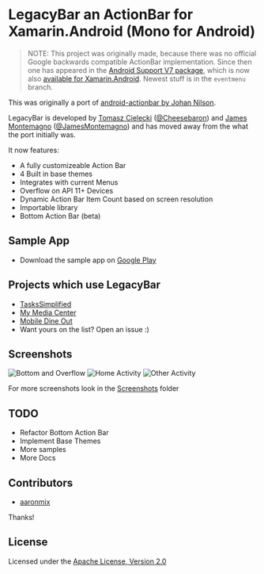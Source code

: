 LegacyBar an ActionBar for Xamarin.Android (Mono for Android)
===================

> NOTE: This project was originally made, because there was no official Google backwards compatible ActionBar implementation. Since then one has appeared in the [Android Support V7 package](http://developer.android.com/tools/support-library/features.html#v7), which is now also [available for Xamarin.Android](http://components.xamarin.com/view/xamandroidsupportv7appcompat).
> Newest stuff is in the `eventmenu` branch.


This was originally a port of [android-actionbar by Johan Nilson](https://github.com/johannilsson/android-actionbar). 

LegacyBar is developed by [Tomasz Cielecki](https://github.com/Cheesebaron) ([@Cheesebaron](http://www.twitter.com/Cheesebaron)) and [James Montemagno](https://github.com/JamesMontemagno) ([@JamesMontemagno](http://www.twitter.com/jamesmontemagno)) and has moved away from the what the port initially was.

It now features:
* A fully customizeable Action Bar
* 4 Built in base themes
* Integrates with current Menus
* Overflow on API 11+ Devices
* Dynamic Action Bar Item Count based on screen resolution
* Importable library
* Bottom Action Bar (beta)

## Sample App
* Download the sample app on [Google Play](https://play.google.com/store/apps/details?id=legacybar.sample)

## Projects which use LegacyBar
* [TasksSimplified](https://github.com/jamesmontemagno/TasksSimplified)
* [My Media Center](https://play.google.com/store/apps/details?id=com.ceton.companion)
* [Mobile Dine Out](https://play.google.com/store/apps/details?id=MenuFinderAN.MenuFinderAN)
* Want yours on the list? Open an issue :)

## Screenshots
![Bottom and Overflow](https://raw.github.com/Cheesebaron/LegacyBar/master/Screenshots/BottomAction_Overflow.png)
![Home Activity](https://raw.github.com/Cheesebaron/LegacyBar/master/Screenshots/Home.png)
![Other Activity](https://raw.github.com/Cheesebaron/LegacyBar/master/Screenshots/Other_Activity.png)

For more screenshots look in the [Screenshots](https://github.com/Cheesebaron/LegacyBar/tree/master/Screenshots) folder

## TODO
* Refactor Bottom Action Bar
* Implement Base Themes
* More samples
* More Docs

## Contributors
* [aaronmix](https://github.com/aaronmix)

Thanks!

## License
Licensed under the [Apache License, Version 2.0](http://www.apache.org/licenses/LICENSE-2.0.html)
